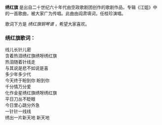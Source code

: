 

**绣红旗** 是出自二十世纪六十年代由空政歌剧团创作的歌剧作品，专辑《江姐》中的一首歌曲，被大家广为传唱。此曲由阎肃填词，任桂珍演唱。

  
歌词下方是 _绣红旗钢琴谱_ ，希望大家喜欢。

### 绣红旗歌词：

线儿长针儿密  
含着热泪绣红旗绣呀绣红旗  
热泪随着针线走  
与其说是悲不如说是喜  
多少年多少代  
今天终于盼到你 盼到你  
千分情万分爱  
化作金星绣红旗绣呀绣红旗  
平日刀丛不眨眼  
今日里心跳分外急  
一针针一线线  
绣出一片新天地 新天地

